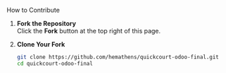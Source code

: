 How to Contribute

1. **Fork the Repository**  
   Click the **Fork** button at the top right of this page.

2. **Clone Your Fork**
   ```bash
   git clone https://github.com/hemathens/quickcourt-odoo-final.git
   cd quickcourt-odoo-final
   ```
